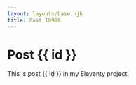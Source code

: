 ```yaml
---
layout: layouts/base.njk
title: Post 10980
---
```


# Post {{ id }}

This is post {{ id }} in my Eleventy project.
